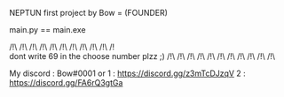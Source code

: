 NEPTUN first project by Bow = (FOUNDER)

main.py == main.exe


/!\ /!\ /!\ /!\ /!\ /!\ /!\ /!\ /!\ /!\ /!\
dont write 69 in the choose number plzz  ;) 
/!\ /!\ /!\ /!\ /!\ /!\ /!\ /!\ /!\ /!\ /!\


My discord : Bow#0001
or 
1 : https://discord.gg/z3mTcDJzqV
2 : https://discord.gg/FA6rQ3gtGa
